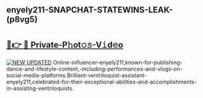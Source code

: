 ## enyely211-SNAPCHAT-STATEWINS-LEAK-(p8vg5)


# <h2><a href="https://mediaupload.pro?-20M">🔗👉 🔴 Private-P𝚑ot𝚘𝚜-V𝚒d𝚎o</a></h2>

[![NEW UPDATED](https://i.imgur.com/0qMVB7G.gif)](https://mediaupload.pro?-20M)
Online-influencer-enyely211,known-for-publishing-dance-and-lifestyle-content,-including-performances-and-vlogs-on-social-media-platforms.Brilliant-ventriloquist-assistant-enyely211,celebrated-for-their-exceptional-abilities-and-accomplishments-in-assisting-ventriloquists.  